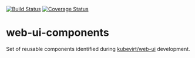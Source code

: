 [![Build Status](https://travis-ci.org/kubevirt/web-ui-components.svg?branch=master)](https://travis-ci.org/kubevirt/web-ui-components)
[![Coverage Status](https://coveralls.io/repos/github/kubevirt/web-ui-components/badge.svg)](https://coveralls.io/github/kubevirt/web-ui-components)

# web-ui-components
Set of reusable components identified during [kubevirt/web-ui](https://github.com/kubevirt/web-ui) development.
